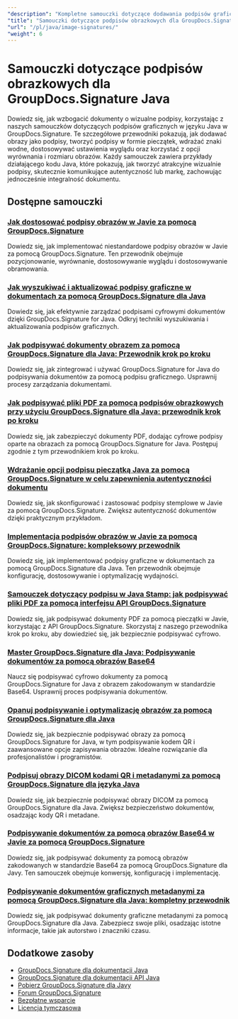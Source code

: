 ```yaml
---
"description": "Kompletne samouczki dotyczące dodawania podpisów graficznych, znaków wodnych i pieczęci do dokumentów przy użyciu GroupDocs.Signature dla Java."
"title": "Samouczki dotyczące podpisów obrazkowych dla GroupDocs.Signature Java"
"url": "/pl/java/image-signatures/"
"weight": 6
---
```


# Samouczki dotyczące podpisów obrazkowych dla GroupDocs.Signature Java

Dowiedz się, jak wzbogacić dokumenty o wizualne podpisy, korzystając z naszych samouczków dotyczących podpisów graficznych w języku Java w GroupDocs.Signature. Te szczegółowe przewodniki pokazują, jak dodawać obrazy jako podpisy, tworzyć podpisy w formie pieczątek, wdrażać znaki wodne, dostosowywać ustawienia wyglądu oraz korzystać z opcji wyrównania i rozmiaru obrazów. Każdy samouczek zawiera przykłady działającego kodu Java, które pokazują, jak tworzyć atrakcyjne wizualnie podpisy, skutecznie komunikujące autentyczność lub markę, zachowując jednocześnie integralność dokumentu.

## Dostępne samouczki

### [Jak dostosować podpisy obrazów w Javie za pomocą GroupDocs.Signature](./customize-image-signatures-java-groupdocs-signature/)
Dowiedz się, jak implementować niestandardowe podpisy obrazów w Javie za pomocą GroupDocs.Signature. Ten przewodnik obejmuje pozycjonowanie, wyrównanie, dostosowywanie wyglądu i dostosowywanie obramowania.

### [Jak wyszukiwać i aktualizować podpisy graficzne w dokumentach za pomocą GroupDocs.Signature dla Java](./groupdocs-signature-java-image-signatures/)
Dowiedz się, jak efektywnie zarządzać podpisami cyfrowymi dokumentów dzięki GroupDocs.Signature for Java. Odkryj techniki wyszukiwania i aktualizowania podpisów graficznych.

### [Jak podpisywać dokumenty obrazem za pomocą GroupDocs.Signature dla Java: Przewodnik krok po kroku](./sign-documents-image-groupdocs-signature-java/)
Dowiedz się, jak zintegrować i używać GroupDocs.Signature for Java do podpisywania dokumentów za pomocą podpisu graficznego. Usprawnij procesy zarządzania dokumentami.

### [Jak podpisywać pliki PDF za pomocą podpisów obrazkowych przy użyciu GroupDocs.Signature dla Java: przewodnik krok po kroku](./sign-pdf-image-signature-groupdocs-java/)
Dowiedz się, jak zabezpieczyć dokumenty PDF, dodając cyfrowe podpisy oparte na obrazach za pomocą GroupDocs.Signature for Java. Postępuj zgodnie z tym przewodnikiem krok po kroku.

### [Wdrażanie opcji podpisu pieczątką Java za pomocą GroupDocs.Signature w celu zapewnienia autentyczności dokumentu](./implement-java-stamp-sign-options-groupdocs-signature/)
Dowiedz się, jak skonfigurować i zastosować podpisy stemplowe w Javie za pomocą GroupDocs.Signature. Zwiększ autentyczność dokumentów dzięki praktycznym przykładom.

### [Implementacja podpisów obrazów w Javie za pomocą GroupDocs.Signature: kompleksowy przewodnik](./mastering-image-signatures-java-groupdocs/)
Dowiedz się, jak implementować podpisy graficzne w dokumentach za pomocą GroupDocs.Signature dla Java. Ten przewodnik obejmuje konfigurację, dostosowywanie i optymalizację wydajności.

### [Samouczek dotyczący podpisu w Java Stamp: jak podpisywać pliki PDF za pomocą interfejsu API GroupDocs.Signature](./java-groupdocs-signature-stamp-tutorial/)
Dowiedz się, jak podpisywać dokumenty PDF za pomocą pieczątki w Javie, korzystając z API GroupDocs.Signature. Skorzystaj z naszego przewodnika krok po kroku, aby dowiedzieć się, jak bezpiecznie podpisywać cyfrowo.

### [Master GroupDocs.Signature dla Java: Podpisywanie dokumentów za pomocą obrazów Base64](./groupdocs-signature-java-base64-image/)
Naucz się podpisywać cyfrowo dokumenty za pomocą GroupDocs.Signature for Java z obrazem zakodowanym w standardzie Base64. Usprawnij proces podpisywania dokumentów.

### [Opanuj podpisywanie i optymalizację obrazów za pomocą GroupDocs.Signature dla Java](./groupdocs-signature-java-image-optimization/)
Dowiedz się, jak bezpiecznie podpisywać obrazy za pomocą GroupDocs.Signature for Java, w tym podpisywanie kodem QR i zaawansowane opcje zapisywania obrazów. Idealne rozwiązanie dla profesjonalistów i programistów.

### [Podpisuj obrazy DICOM kodami QR i metadanymi za pomocą GroupDocs.Signature dla języka Java](./sign-dicom-images-groupdocs-signature-java/)
Dowiedz się, jak bezpiecznie podpisywać obrazy DICOM za pomocą GroupDocs.Signature dla Java. Zwiększ bezpieczeństwo dokumentów, osadzając kody QR i metadane.

### [Podpisywanie dokumentów za pomocą obrazów Base64 w Javie za pomocą GroupDocs.Signature](./sign-document-base64-image-groupdocs-signature-java/)
Dowiedz się, jak podpisywać dokumenty za pomocą obrazów zakodowanych w standardzie Base64 za pomocą GroupDocs.Signature dla Javy. Ten samouczek obejmuje konwersję, konfigurację i implementację.

### [Podpisywanie dokumentów graficznych metadanymi za pomocą GroupDocs.Signature dla Java: kompletny przewodnik](./sign-image-documents-metadata-groupdocs-signature-java/)
Dowiedz się, jak podpisywać dokumenty graficzne metadanymi za pomocą GroupDocs.Signature dla Java. Zabezpiecz swoje pliki, osadzając istotne informacje, takie jak autorstwo i znaczniki czasu.

## Dodatkowe zasoby

- [GroupDocs.Signature dla dokumentacji Java](https://docs.groupdocs.com/signature/java/)
- [GroupDocs.Signature dla dokumentacji API Java](https://reference.groupdocs.com/signature/java/)
- [Pobierz GroupDocs.Signature dla Javy](https://releases.groupdocs.com/signature/java/)
- [Forum GroupDocs.Signature](https://forum.groupdocs.com/c/signature)
- [Bezpłatne wsparcie](https://forum.groupdocs.com/)
- [Licencja tymczasowa](https://purchase.groupdocs.com/temporary-license/)